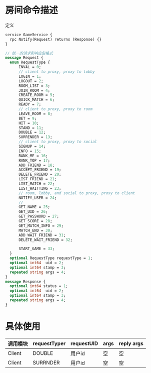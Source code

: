 # 房间命令描述

定义

```protobuf
service GameService {
  rpc Notify(Request) returns (Response) {}
}

// 统一的请求和响应包格式
message Request {
  enum RequestType {
      INVAL = 0;   
      // client to proxy, proxy to lobby 
      LOGIN = 1; 
      LOGOUT = 2; 
      ROOM_LIST = 3;
      JOIN_ROOM = 4;
      CREATE_ROOM = 5;
      QUICK_MATCH = 6;
      READY = 7;
      // client to proxy, proxy to room
      LEAVE_ROOM = 8;
      BET = 9;
      HIT = 10;
      STAND = 11;
      DOUBLE = 12;
      SURRENDER = 13;
      // client to proxy, proxy to social
      SIGNUP = 14;
      INFO = 15;  
      RANK_ME = 16;
      RANK_TOP = 17;  
      ADD_FRIEND = 18;
      ACCEPT_FRIEND = 19;
      DELETE_FRIEND = 20;
      LIST_FRIEND = 21;
      LIST_MATCH = 22;
      LIST_WAITTING = 23;
      // room, lobby, and social to proxy, proxy to client
      NOTIFY_USER = 24;
      // 
      GET_NAME = 25;
      GET_UID = 26;
      GET_PASSWORD = 27;
      GET_SCORE = 28;
      GET_MATCH_INFO = 29;
      MATCH_END = 30;
      ADD_WAIT_FRIEND = 31;
      DELETE_WAIT_FRIEND = 32;

      START_GAME = 33;
  }
  optional RequestType requestType = 1;
  optional int64  uid = 2;
  optional int64 stamp = 3;
  repeated string args = 4;
}
message Response {
  optional int64 status = 1;
  optional int64  uid = 2;
  optional int64 stamp = 3;
  repeated string args = 4;
}

```

# 具体使用

| 调用模块 | requestTyper | requestUID | args | reply args |
| -------- | ------------ | ---------- | ---- | ---------- |
| Client   | DOUBLE       | 用户id     | 空   | 空         |
| Client   | SURRNDER     | 用户id     | 空   | 空         |

